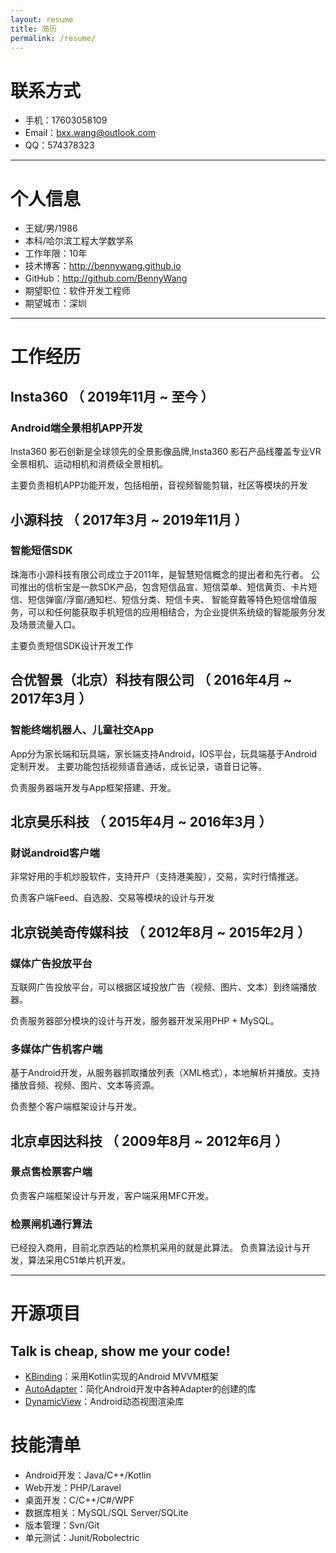```yaml
---
layout: resume
title: 简历
permalink: /resume/
---
```



# 联系方式

- 手机：17603058109
- Email：bxx.wang@outlook.com
- QQ：574378323

---

# 个人信息

 - 王斌/男/1986
 - 本科/哈尔滨工程大学数学系
 - 工作年限：10年
 - 技术博客：http://bennywang.github.io
 - GitHub：http://github.com/BennyWang
 - 期望职位：软件开发工程师
 - 期望城市：深圳


---


# 工作经历

## Insta360 （ 2019年11月 ~ 至今 ）

### Android端全景相机APP开发

Insta360 影石创新是全球领先的全景影像品牌,Insta360 影石产品线覆盖专业VR全景相机、运动相机和消费级全景相机。

主要负责相机APP功能开发，包括相册，音视频智能剪辑，社区等模块的开发


## 小源科技 （ 2017年3月 ~ 2019年11月 ）

### 智能短信SDK

珠海市小源科技有限公司成立于2011年，是智慧短信概念的提出者和先行者。 公司推出的信析宝是一款SDK产品，包含短信品宣、短信菜单、短信黄页、卡片短信、短信弹窗/浮窗/通知栏、短信分类、短信卡夹、 智能穿戴等特色短信增值服务，可以和任何能获取手机短信的应用相结合，为企业提供系统级的智能服务分发及场景流量入口。

主要负责短信SDK设计开发工作


## 合优智景（北京）科技有限公司 （ 2016年4月 ~ 2017年3月 ）

### 智能终端机器人、儿童社交App

App分为家长端和玩具端，家长端支持Android，IOS平台，玩具端基于Android定制开发。
主要功能包括视频语音通话，成长记录，语音日记等。

负责服务器端开发与App框架搭建、开发。


## 北京昊乐科技 （ 2015年4月 ~ 2016年3月 ）

### 财说android客户端

非常好用的手机炒股软件，支持开户（支持港美股），交易，实时行情推送。

负责客户端Feed、自选股、交易等模块的设计与开发


## 北京锐美奇传媒科技 （ 2012年8月 ~ 2015年2月 ）

### 媒体广告投放平台

互联网广告投放平台，可以根据区域投放广告（视频、图片、文本）到终端播放器。

负责服务器部分模块的设计与开发，服务器开发采用PHP + MySQL。


### 多媒体广告机客户端

基于Android开发，从服务器抓取播放列表（XML格式），本地解析并播放。支持播放音频、视频、图片、文本等资源。

负责整个客户端框架设计与开发。


## 北京卓因达科技 （ 2009年8月 ~ 2012年6月 ）

### 景点售检票客户端

负责客户端框架设计与开发，客户端采用MFC开发。

### 检票闸机通行算法

已经投入商用，目前北京西站的检票机采用的就是此算法。
负责算法设计与开发，算法采用C51单片机开发。


---

# 开源项目

## Talk is cheap, show me your code!
 - [KBinding](http://github.com/BennyWang/KBinding)：采用Kotlin实现的Android MVVM框架
 - [AutoAdapter](http://github.com/BennyWang/AutoAdapter)：简化Android开发中各种Adapter的创建的库
 - [DynamicView](http://github.com/BennyWang/DynamicView)：Android动态视图渲染库


# 技能清单


- Android开发：Java/C++/Kotlin
- Web开发：PHP/Laravel
- 桌面开发：C/C++/C#/WPF
- 数据库相关：MySQL/SQL Server/SQLite
- 版本管理：Svn/Git
- 单元测试：Junit/Robolectric
